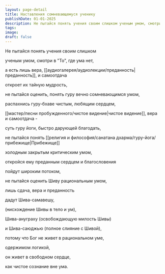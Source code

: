 ```yaml
---
layout: page-detail
title: Наставления сомневающемуся ученику
publishDate: 01-01-2025
description: Не пытайся понять учения своим слишком ученым умом, смотри в "То", где ума нет, а есть лишь вера...
tags:
image:
draft: false
---
```

Не пытайся понять учения своим слишком

ученым умом, смотри в "То", где ума нет,

а есть лишь вера, [[аудиогалерея/аудиолекции/преданность|преданность]], и самоотдача 

откроет их тайную мудрость,

не пытайся оценить, понять гуру вечно сомневающимся умом, 

распахнись гуру-бхаве чистым, любящим сердцем,

[[мастер/песни пробужденного/чистое видение|чистое видение]], вера и самоотдача -

суть гуру йоги, быстро дарующей благодать,

не пытайся понять [[религия и философия/санатана дхарма/гуру-йога/прибежище|Прибежище]]

холодным закрытым критическим умом, 

откройся ему преданным сердцем и благословения

пойдут широким потоком,

не пытайся оценить Шиву рациональным умом, 

лишь сдача, вера и преданность

дадут Шива-самавешу,

(нисхождение Шивы в тело и ум), 

Шива-ануграху (освобождающую милость Шивы) 

и Шива-саюджью (полное слияние с Шивой),

потому что Бог не живет в рациональном уме,

одержимом логикой,

он живет в свободном сердце,

как чистое сознание вне ума.
  
  
